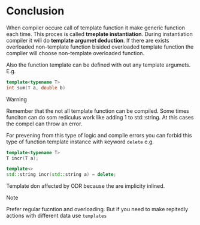 # Conclusion

When compiler occure call of template function it make generic function each time. This proces is called **tmeplate instantiation**.
During instantiation compiler it will do **template argumet deduction**. If there are exists overloaded non-template function bisided overloaded template function the complier will choose non-template overloaded function.

Also the function template can be defined with out any template argumets. E.g.
```cpp
template<typename T>
int sum(T a, double b)
```
> [!warning]
> Remember that the not all template function can be compiled. Some times funciton can do som rediculus work like adding 1 to std::string. At this cases the compel can throw an error.

For prevening from this type of logic and compile errors you can forbid this type of function template instance with keyword `delete` e.g.
```cpp
template<typename T>
T incr(T a);

template<>
std::string incr(std::string a) = delete;
```
Template don affected by ODR because the are implicity inlined.

> [!note]
> Prefer regular fucntion and overloading. But if you need to make repitedly actions with different data use `templates`

